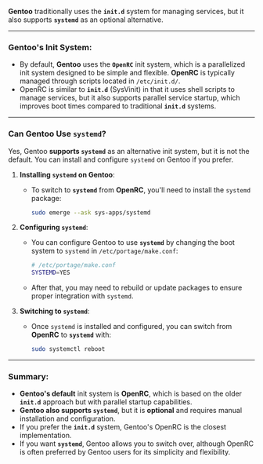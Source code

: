 **Gentoo** traditionally uses the **`init.d`** system for managing services, but it also supports **`systemd`** as an optional alternative.

---

### **Gentoo's Init System:**

- By default, **Gentoo** uses the **`OpenRC`** init system, which is a parallelized init system designed to be simple and flexible. **OpenRC** is typically managed through scripts located in `/etc/init.d/`.
- OpenRC is similar to **`init.d`** (SysVinit) in that it uses shell scripts to manage services, but it also supports parallel service startup, which improves boot times compared to traditional **`init.d`** systems.

---

### **Can Gentoo Use `systemd`?**

Yes, Gentoo **supports `systemd`** as an alternative init system, but it is not the default. You can install and configure `systemd` on Gentoo if you prefer.

1. **Installing `systemd` on Gentoo**:
   - To switch to **`systemd`** from **OpenRC**, you'll need to install the `systemd` package:
     ```bash
     sudo emerge --ask sys-apps/systemd
     ```
2. **Configuring `systemd`**:
   - You can configure Gentoo to use **`systemd`** by changing the boot system to `systemd` in `/etc/portage/make.conf`:
     ```bash
     # /etc/portage/make.conf
     SYSTEMD=YES
     ```
   - After that, you may need to rebuild or update packages to ensure proper integration with `systemd`.
   
3. **Switching to `systemd`**:
   - Once `systemd` is installed and configured, you can switch from **OpenRC** to **`systemd`** with:
     ```bash
     sudo systemctl reboot
     ```

---

### **Summary:**

- **Gentoo's default** init system is **OpenRC**, which is based on the older **`init.d`** approach but with parallel startup capabilities.
- **Gentoo also supports `systemd`**, but it is **optional** and requires manual installation and configuration.
- If you prefer the **`init.d`** system, Gentoo's OpenRC is the closest implementation.
- If you want **`systemd`**, Gentoo allows you to switch over, although OpenRC is often preferred by Gentoo users for its simplicity and flexibility.

